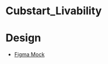 # Cubstart_Livability

<!--- Added a README since the repo is empty -->

# Design

* [Figma Mock](https://www.figma.com/file/6z8n1XwQnQ0oAo0xQRZae7/Final-design?node-id=0%3A1)
